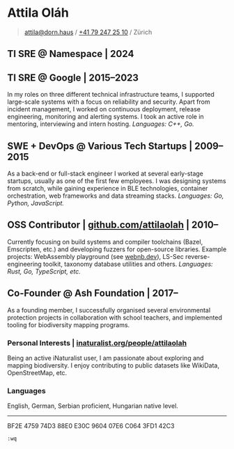 # Attila Oláh

> [attila@dorn.haus](mailto:attila+cv@dorn.haus) / [+41 79 247 25 10](tel:+41792472510) / Zürich

## **TI SRE** @ Namespace | 2024

## **TI SRE** @ Google | 2015–2023

In my roles on three different technical infrastructure teams, I supported large-scale systems with a focus on reliability and security. Apart from incident management, I worked on continuous deployment, release engineering, monitoring and alerting systems. I took an active role in mentoring, interviewing and intern hosting. _Languages: C++, Go._

## **SWE + DevOps** @ Various Tech Startups | 2009–2015

As a back-end or full-stack engineer I worked at several early-stage startups, usually as one of the first few employees. I was designing systems from scratch, while gaining experience in BLE technologies, container orchestration, web frameworks and data streaming stacks. _Languages: Go, Python, JavaScript._

## **OSS Contributor** | [github.com/attilaolah] | 2010–

Currently focusing on build systems and compiler toolchains (Bazel, Emscripten, etc.) and developing fuzzers for open-source libraries. Example projects: WebAssembly playground (see [webnb.dev]), LS-Sec reverse-engineering toolkit, taxonomy database utilities and others. _Languages: Rust, Go, TypeScript, etc._

## **Co-Founder** @ Ash Foundation | 2017–

As a founding member, I successfully organised several environmental protection projects in collaboration with school teachers, and implemented tooling for biodiversity mapping programs.

### Personal Interests | [inaturalist.org/people/attilaolah]

Being an active iNaturalist user, I am passionate about exploring and mapping biodiversity. I enjoy contributing to public datasets like WikiData, OpenStreetMap, etc.

### Languages

English, German, Serbian proficient, Hungarian native level.

---

BF2E 4759 74D3 88E0 E30C  9604 07E6 C064 3FD1 42C3

`:wq`

[webnb.dev]: https://webnb.dev
[github.com/attilaolah]: https://github.com/attilaolah
[inaturalist.org/people/attilaolah]: https://inaturalist.org/people/attilaolah
